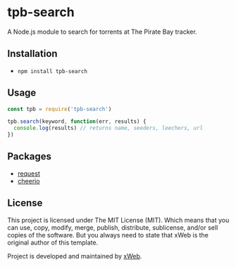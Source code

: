 # tpb-search
A Node.js module to search for torrents at The Pirate Bay tracker.

## Installation
* `npm install tpb-search`

## Usage
```javascript
const tpb = require('tpb-search')

tpb.search(keyword, function(err, results) {
  console.log(results) // returns name, seeders, leechers, url
})
```

## Packages
* [request](https://github.com/request/request)
* [cheerio](https://github.com/cheeriojs/cheerio)

## License
This project is licensed under The MIT License (MIT). Which means that you can use, copy, modify, merge, publish, distribute, sublicense, and/or sell copies of the software. But you always need to state that xWeb is the original author of this template.

Project is developed and maintained by [xWeb](https://xweb.gr/).
